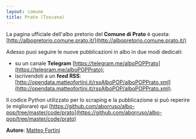 ```yaml
---
layout: comune
title: Prato (Toscana)
---
```


La pagina ufficiale dell'albo pretorio del **Comune di Prato** è questa: [http://albopretorio.comune.prato.it/](http://albopretorio.comune.prato.it/)

Adesso puoi seguire le nuove pubblicazioni in albo in due modi dedicati:

* su un canale **Telegram** [https://telegram.me/alboPOPPrato](https://telegram.me/alboPOPPrato);
* iscrivendoti a un **feed RSS**: [http://opendata.matteofortini.it/rssAlboPOP/alboPOPPrato.xml](http://opendata.matteofortini.it/rssAlboPOP/alboPOPPrato.xml).

Il codice Python utilizzato per lo scraping e la pubblicazione si può reperire (e migliorare) qui [https://github.com/aborruso/albo-pop/tree/master/code/prato](https://github.com/aborruso/albo-pop/tree/master/code/prato)

**Autore**: [Matteo Fortini](https://twitter.com/matt_fortini)
